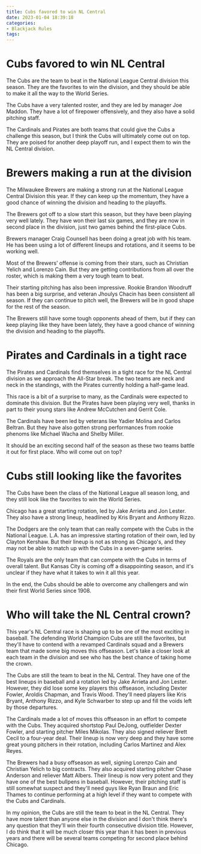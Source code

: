 ```yaml
---
title: Cubs favored to win NL Central
date: 2023-01-04 18:39:18
categories:
- Blackjack Rules
tags:
---
```



#  Cubs favored to win NL Central

The Cubs are the team to beat in the National League Central division this season. They are the favorites to win the division, and they should be able to make it all the way to the World Series.

The Cubs have a very talented roster, and they are led by manager Joe Maddon. They have a lot of firepower offensively, and they also have a solid pitching staff.

The Cardinals and Pirates are both teams that could give the Cubs a challenge this season, but I think the Cubs will ultimately come out on top. They are poised for another deep playoff run, and I expect them to win the NL Central division.

#  Brewers making a run at the division

The Milwaukee Brewers are making a strong run at the National League Central Division this year. If they can keep up the momentum, they have a good chance of winning the division and heading to the playoffs.

The Brewers got off to a slow start this season, but they have been playing very well lately. They have won their last six games, and they are now in second place in the division, just two games behind the first-place Cubs.

Brewers manager Craig Counsell has been doing a great job with his team. He has been using a lot of different lineups and rotations, and it seems to be working well.

Most of the Brewers’ offense is coming from their stars, such as Christian Yelich and Lorenzo Cain. But they are getting contributions from all over the roster, which is making them a very tough team to beat.

Their starting pitching has also been impressive. Rookie Brandon Woodruff has been a big surprise, and veteran Jhoulys Chacin has been consistent all season. If they can continue to pitch well, the Brewers will be in good shape for the rest of the season.

The Brewers still have some tough opponents ahead of them, but if they can keep playing like they have been lately, they have a good chance of winning the division and heading to the playoffs.

#  Pirates and Cardinals in a tight race

The Pirates and Cardinals find themselves in a tight race for the NL Central division as we approach the All-Star break. The two teams are neck and neck in the standings, with the Pirates currently holding a half-game lead.

This race is a bit of a surprise to many, as the Cardinals were expected to dominate this division. But the Pirates have been playing very well, thanks in part to their young stars like Andrew McCutchen and Gerrit Cole.

The Cardinals have been led by veterans like Yadier Molina and Carlos Beltran. But they have also gotten strong performances from rookie phenoms like Michael Wacha and Shelby Miller.

It should be an exciting second half of the season as these two teams battle it out for first place. Who will come out on top?

#  Cubs still looking like the favorites

The Cubs have been the class of the National League all season long, and they still look like the favorites to win the World Series.

Chicago has a great starting rotation, led by Jake Arrieta and Jon Lester. They also have a strong lineup, headlined by Kris Bryant and Anthony Rizzo.

The Dodgers are the only team that can really compete with the Cubs in the National League. L.A. has an impressive starting rotation of their own, led by Clayton Kershaw. But their lineup is not as strong as Chicago's, and they may not be able to match up with the Cubs in a seven-game series.

The Royals are the only team that can compete with the Cubs in terms of overall talent. But Kansas City is coming off a disappointing season, and it's unclear if they have what it takes to win it all this year.

In the end, the Cubs should be able to overcome any challengers and win their first World Series since 1908.

#  Who will take the NL Central crown?

This year's NL Central race is shaping up to be one of the most exciting in baseball. The defending World Champion Cubs are still the favorites, but they'll have to contend with a revamped Cardinals squad and a Brewers team that made some big moves this offseason. Let's take a closer look at each team in the division and see who has the best chance of taking home the crown.

The Cubs are still the team to beat in the NL Central. They have one of the best lineups in baseball and a rotation led by Jake Arrieta and Jon Lester. However, they did lose some key players this offseason, including Dexter Fowler, Aroldis Chapman, and Travis Wood. They'll need players like Kris Bryant, Anthony Rizzo, and Kyle Schwarber to step up and fill the voids left by those departures.

The Cardinals made a lot of moves this offseason in an effort to compete with the Cubs. They acquired shortstop Paul DeJong, outfielder Dexter Fowler, and starting pitcher Miles Mikolas. They also signed reliever Brett Cecil to a four-year deal. Their lineup is now very deep and they have some great young pitchers in their rotation, including Carlos Martinez and Alex Reyes.

The Brewers had a busy offseason as well, signing Lorenzo Cain and Christian Yelich to big contracts. They also acquired starting pitcher Chase Anderson and reliever Matt Albers. Their lineup is now very potent and they have one of the best bullpens in baseball. However, their pitching staff is still somewhat suspect and they'll need guys like Ryan Braun and Eric Thames to continue performing at a high level if they want to compete with the Cubs and Cardinals.

In my opinion, the Cubs are still the team to beat in the NL Central. They have more talent than anyone else in the division and I don't think there's any question that they'll win their fourth consecutive division title. However, I do think that it will be much closer this year than it has been in previous years and there will be several teams competing for second place behind Chicago.
